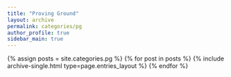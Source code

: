 ```yaml
---
title: "Proving Ground"
layout: archive
permalink: categories/pg
author_profile: true
sidebar_main: true
---
```



{% assign posts = site.categories.pg %}
{% for post in posts %} {% include archive-single.html type=page.entries_layout %} {% endfor %}